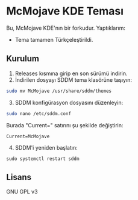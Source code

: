 McMojave KDE Teması
===================

Bu, McMojave KDE'nın bir forkudur.
Yaptıklarım:
- Tema tamamen Türkçeleştirildi.

Kurulum
-------

1. Releases kısmına girip en son sürümü indirin.
2. İndirilen dosyayı SDDM tema klasörüne taşıyın:
   
```sh
sudo mv McMojave /usr/share/sddm/themes
```
3. SDDM konfigürasyon dosyasını düzenleyin:
   
```sh
sudo nano /etc/sddm.conf
```
Burada "Current=" satırını şu şekilde değiştirin:

```
Current=McMojave
```
4. SDDM'i yeniden başlatın:

```
sudo systemctl restart sddm
```

Lisans
------

GNU GPL v3

